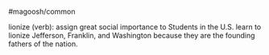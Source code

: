 #magoosh/common

lionize (verb): assign great social importance to 
Students in the U.S. learn to lionize Jefferson, Franklin, and Washington because they are the founding 
fathers of the nation. 
